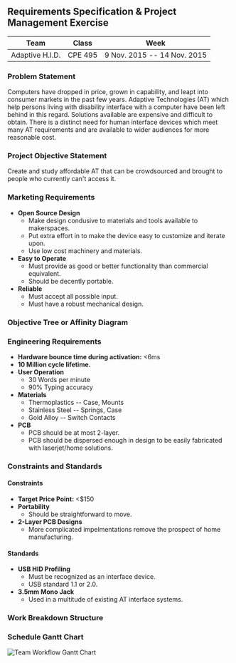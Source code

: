 ## Requirements Specification & Project Management Exercise 

Team 		| Class 	| Week
---- 		| ----- 	| ----
Adaptive H.I.D.	| CPE 495 	| 9 Nov. 2015 -- 14 Nov. 2015

### Problem Statement

Computers have dropped in price, grown in capability, and leapt into consumer markets in the past few years. Adaptive Technologies (AT) which help persons living with disability interface with a computer have been left behind in this regard. Solutions available are expensive and difficult to obtain. There is a distinct need for human interface devices which meet many AT requirements and are available to wider audiences for more reasonable cost.

### Project Objective Statement

Create and study affordable AT that can be crowdsourced and brought to people who currently can't access it.

### Marketing Requirements

* **Open Source Design**
    * Make design condusive to materials and tools available to makerspaces.
    * Put extra effort in to make the device easy to customize and iterate upon.
    * Use low cost machinery and materials.
* **Easy to Operate**
    * Must provide as good or better functionality than commercial equivalent.
    * Should be decently portable.
* **Reliable**
    * Must accept all possible input.
    * Must have a robust mechanical design.

### Objective Tree or Affinity Diagram



### Engineering Requirements

* **Hardware bounce time during activation:** <6ms
* **10 Million cycle lifetime.**
* **User Operation**
    * 30 Words per minute
    * 90% Typing accuracy
* **Materials**
    * Thermoplastics -- Case, Mounts
    * Stainless Steel -- Springs, Case
    * Gold Alloy -- Switch Contacts
* **PCB**
    * PCB should be at most 2-layer.
    * PCB should be dispersed enough in design to be easily fabricated with laserjet/home solutions.

### Constraints and Standards

#### Constraints

* **Target Price Point:** <$150
* **Portability**
	* Should be straightforward to move.
* **2-Layer PCB Designs**
    * More complicated impelmentations remove the prospect of home manufacturing.

#### Standards

* **USB HID Profiling**
	* Must be recognized as an interface device.
	* USB standard 1.1 or 2.0.
* **3.5mm Mono Jack**
	* Used in a multitude of existing AT interface systems.

### Work Breakdown Structure



### Schedule Gantt Chart

![Team Workflow Gantt Chart](https://raw.githubusercontent.com/ctag/cpe495/master/proposal/images/GanttChart.png  "Schedule")

